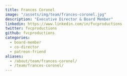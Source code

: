```yaml
---
title: Frances Coronel
image: "/assets/img/team/frances-coronel.jpg"
description: "Executive Director & Board Member"
linkedin: https://www.linkedin.com/in/fvcproductions
twitter: fvcproductions
github: fvcproductions
categories:
  - board-member
  - co-director
  - patreon-friend
aliases:
  - /about/team/frances-coronel/
  - /team/frances-coronel/
---
```

